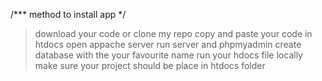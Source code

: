 /*** method to install app */
>download your code or clone my repo
> copy and paste your code in htdocs
> open appache server
>run server and phpmyadmin
> create database with the your favourite name
>run your hdocs file locally
>make sure your project should be place in htdocs folder